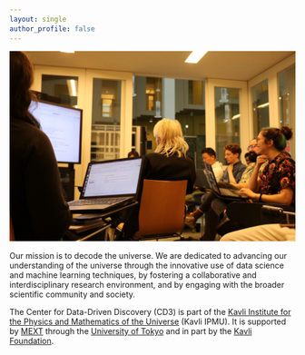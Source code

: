 ```yaml
---
layout: single
author_profile: false
---
```



![Tea](/_images/hackfriday.jpg)

Our mission is to decode the universe. We are dedicated to advancing our understanding of the universe through the innovative use of data science and machine learning techniques, by fostering a collaborative and interdisciplinary research environment, and by engaging with the broader scientific community and society.

The Center for Data-Driven Discovery (CD3) is part of the [Kavli Institute for the Physics and Mathematics of the Universe](https://www.ipmu.jp/) (Kavli IPMU). It is supported by [MEXT](https://www.mext.go.jp/en/) through the [University of Tokyo](https://www.u-tokyo.ac.jp/en/) and in part by the [Kavli Foundation](https://kavlifoundation.org/).
